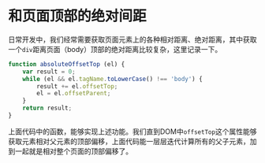 # 和页面顶部的绝对间距

日常开发中，我们经常需要获取页面元素上的各种相对距离、绝对距离，其中获取一个`div`距离页面（body）顶部的绝对距离比较复杂，这里记录一下。

```javascript
function absoluteOffsetTop (el) {
    var result = 0;
    while (el && el.tagName.toLowerCase() !== 'body') {
        result += el.offsetTop;
        el = el.offsetParent;
    }
    return result;
}
```

上面代码中的函数，能够实现上述功能。我们直到DOM中`offsetTop`这个属性能够获取元素相对父元素的顶部偏移，上面代码能一层层迭代计算所有的父子元素，加到一起就是相对整个页面的顶部偏移了。

